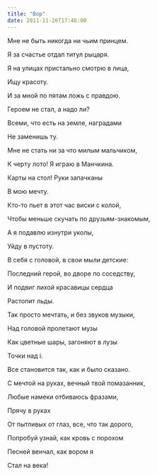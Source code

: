 ```yaml
---
title: "Вор"
date: 2011-11-26T17:46:00
---
```


Мне не быть никогда ни чьим принцем.

Я за счастье отдал титул рыцаря.

Я на улицах пристально смотрю в лица,

Ищу красоту.

И за мной по пятам ложь с правдою.

Героем не стал, а надо ли?

Всеми, что есть на земле, наградами

Не заменишь ту.



Мне не стать ни за что милым мальчиком,

К черту лото! Я играю в Манчкина.

Карты на стол! Руки запачканы

В мою мечту.

Кто-то пьет в этот час виски с колой,

Чтобы меньше скучать по друзьям-знакомым,

А я подавлю изнутри уколы,

Уйду в пустоту.



В себя с головой, в свои мыли детские:

Последний герой, во дворе по соседству,

И подвиг лихой красавицы сердца

Растопит льды.

Так просто мечтать, и без звуков музыки,

Над головой пролетают музы

Как цветные шары, загоняют в лузы

Точки над i.



Все становится так, как и было сказано.

С мечтой на руках, вечный твой помазанник,

Любые намеки отбиваюсь фразами,

Прячу в руках

От пытливых от глаз, все, что так дорого,

Попробуй узнай, как кровь с порохом

Песней венчал, как вором я

Стал на века!
